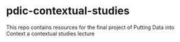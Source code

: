 # pdic-contextual-studies
This repo contains resources for the final project of Putting Data into Context a contextual studies lecture
